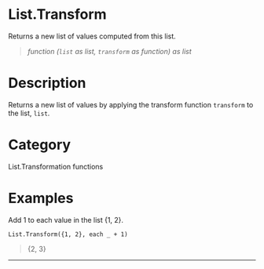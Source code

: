 # List.Transform
Returns a new list of values computed from this list.
> _function (<code>list</code> as list, <code>transform</code> as function) as list_

# Description 
Returns a new list of values by applying the transform function <code>transform</code> to the list, <code>list</code>.
# Category 
List.Transformation functions
# Examples 
Add 1 to each value in the list {1, 2}.
```
List.Transform({1, 2}, each _ + 1)
```
> {2, 3}
***
